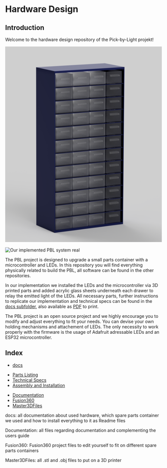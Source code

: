 # Hardware Design

## Introduction

Welcome to the hardware design repository of the Pick-by-Light projekt!

![Our implemented PBL system render](Documentation/Users%20Guide/Render/container.png)

![Our implemented PBL system real](Documentation/Users%20Guide/pictures/PBLDemoGif.gif)

The PBL project is designed to upgrade a small parts container with a microcontroller and LEDs.
In this repository you will find everything physically related to build the PBL, all software can be found in the other repositories.

In our implementation we installed the LEDs and the microcontroller via 3D printed parts and added acrylic glass sheets underneath each drawer to relay the emitted light of the LEDs. All necessary parts, further instructions to replicate our implementation and technical specs can be found in the [docs subfolder][docslink], also available as [PDF][UserGuidePDF] to print.

The PBL project is an open source project and we highly encourage you to modify and adjust everything to fit your needs. You can devise your own holding mechanisms and attachement of LEDs. The only necessity to work properly with the firmware is the usage of Adafruit adressable LEDs and an ESP32 microcontroller.

## Index

* [docs][docslink]
 - [Parts Listing](docs/PartsListingREADME.md)
 - [Technical Specs](docs/TechnicalSpecsREADME.md)
 - [Assembly and Installation](docs/AssemblyAndInstallationREADME.md)
* [Documentation][documentationlink]
* [Fusion360][fusionlink]
* [Master3DFiles][3dlink]

docs: all documentation about used hardware, which spare parts container we used and how to install everything to it as Readme files

Documentation: all files regarding documentation and complementing the users guide

Fusion360: Fusion360 project files to edit yourself to fit on different spare parts containers

Master3DFiles: all .stl and .obj files to put on a 3D printer


[docslink]:docs
[documentationlink]:Documentation
[fusionlink]:Fusion360
[3dlink]:Master3DFiles
[UserGuidePDF]:Documentation/PBL%20Users%20Guide.pdf